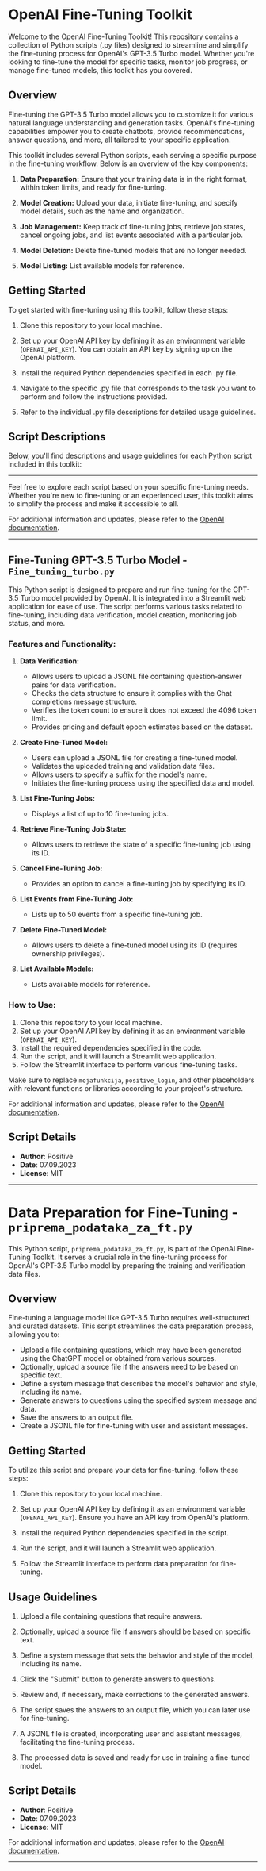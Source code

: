 # OpenAI Fine-Tuning Toolkit

Welcome to the OpenAI Fine-Tuning Toolkit! This repository contains a collection of Python scripts (.py files) designed to streamline and simplify the fine-tuning process for OpenAI's GPT-3.5 Turbo model. Whether you're looking to fine-tune the model for specific tasks, monitor job progress, or manage fine-tuned models, this toolkit has you covered.

## Overview

Fine-tuning the GPT-3.5 Turbo model allows you to customize it for various natural language understanding and generation tasks. OpenAI's fine-tuning capabilities empower you to create chatbots, provide recommendations, answer questions, and more, all tailored to your specific application.

This toolkit includes several Python scripts, each serving a specific purpose in the fine-tuning workflow. Below is an overview of the key components:

1. **Data Preparation:** Ensure that your training data is in the right format, within token limits, and ready for fine-tuning.

2. **Model Creation:** Upload your data, initiate fine-tuning, and specify model details, such as the name and organization.

3. **Job Management:** Keep track of fine-tuning jobs, retrieve job states, cancel ongoing jobs, and list events associated with a particular job.

4. **Model Deletion:** Delete fine-tuned models that are no longer needed.

5. **Model Listing:** List available models for reference.

## Getting Started

To get started with fine-tuning using this toolkit, follow these steps:

1. Clone this repository to your local machine.

2. Set up your OpenAI API key by defining it as an environment variable (`OPENAI_API_KEY`). You can obtain an API key by signing up on the OpenAI platform.

3. Install the required Python dependencies specified in each .py file.

4. Navigate to the specific .py file that corresponds to the task you want to perform and follow the instructions provided.

5. Refer to the individual .py file descriptions for detailed usage guidelines.

## Script Descriptions

Below, you'll find descriptions and usage guidelines for each Python script included in this toolkit:

---

Feel free to explore each script based on your specific fine-tuning needs. Whether you're new to fine-tuning or an experienced user, this toolkit aims to simplify the process and make it accessible to all.

For additional information and updates, please refer to the [OpenAI documentation](https://beta.openai.com/docs/).

---

## Fine-Tuning GPT-3.5 Turbo Model - `Fine_tuning_turbo.py`

This Python script is designed to prepare and run fine-tuning for the GPT-3.5 Turbo model provided by OpenAI. It is integrated into a Streamlit web application for ease of use. The script performs various tasks related to fine-tuning, including data verification, model creation, monitoring job status, and more.

### Features and Functionality:

1. **Data Verification:**
   - Allows users to upload a JSONL file containing question-answer pairs for data verification.
   - Checks the data structure to ensure it complies with the Chat completions message structure.
   - Verifies the token count to ensure it does not exceed the 4096 token limit.
   - Provides pricing and default epoch estimates based on the dataset.

2. **Create Fine-Tuned Model:**
   - Users can upload a JSONL file for creating a fine-tuned model.
   - Validates the uploaded training and validation data files.
   - Allows users to specify a suffix for the model's name.
   - Initiates the fine-tuning process using the specified data and model.

3. **List Fine-Tuning Jobs:**
   - Displays a list of up to 10 fine-tuning jobs.

4. **Retrieve Fine-Tuning Job State:**
   - Allows users to retrieve the state of a specific fine-tuning job using its ID.

5. **Cancel Fine-Tuning Job:**
   - Provides an option to cancel a fine-tuning job by specifying its ID.

6. **List Events from Fine-Tuning Job:**
   - Lists up to 50 events from a specific fine-tuning job.

7. **Delete Fine-Tuned Model:**
   - Allows users to delete a fine-tuned model using its ID (requires ownership privileges).

8. **List Available Models:**
   - Lists available models for reference.

### How to Use:

1. Clone this repository to your local machine.
2. Set up your OpenAI API key by defining it as an environment variable (`OPENAI_API_KEY`).
3. Install the required dependencies specified in the code.
4. Run the script, and it will launch a Streamlit web application.
5. Follow the Streamlit interface to perform various fine-tuning tasks.

Make sure to replace `mojafunkcija`, `positive_login`, and other placeholders with relevant functions or libraries according to your project's structure.

For additional information and updates, please refer to the [OpenAI documentation](https://beta.openai.com/docs/).
## Script Details

- **Author**: Positive
- **Date**: 07.09.2023
- **License**: MIT
---

# Data Preparation for Fine-Tuning - `priprema_podataka_za_ft.py`

This Python script, `priprema_podataka_za_ft.py`, is part of the OpenAI Fine-Tuning Toolkit. It serves a crucial role in the fine-tuning process for OpenAI's GPT-3.5 Turbo model by preparing the training and verification data files.

## Overview

Fine-tuning a language model like GPT-3.5 Turbo requires well-structured and curated datasets. This script streamlines the data preparation process, allowing you to:

- Upload a file containing questions, which may have been generated using the ChatGPT model or obtained from various sources.
- Optionally, upload a source file if the answers need to be based on specific text.
- Define a system message that describes the model's behavior and style, including its name.
- Generate answers to questions using the specified system message and data.
- Save the answers to an output file.
- Create a JSONL file for fine-tuning with user and assistant messages.

## Getting Started

To utilize this script and prepare your data for fine-tuning, follow these steps:

1. Clone this repository to your local machine.

2. Set up your OpenAI API key by defining it as an environment variable (`OPENAI_API_KEY`). Ensure you have an API key from OpenAI's platform.

3. Install the required Python dependencies specified in the script.

4. Run the script, and it will launch a Streamlit web application.

5. Follow the Streamlit interface to perform data preparation for fine-tuning.

## Usage Guidelines

1. Upload a file containing questions that require answers.

2. Optionally, upload a source file if answers should be based on specific text.

3. Define a system message that sets the behavior and style of the model, including its name.

4. Click the "Submit" button to generate answers to questions.

5. Review and, if necessary, make corrections to the generated answers.

6. The script saves the answers to an output file, which you can later use for fine-tuning.

7. A JSONL file is created, incorporating user and assistant messages, facilitating the fine-tuning process.

8. The processed data is saved and ready for use in training a fine-tuned model.

## Script Details

- **Author**: Positive
- **Date**: 07.09.2023
- **License**: MIT

For additional information and updates, please refer to the [OpenAI documentation](https://beta.openai.com/docs/).

---
